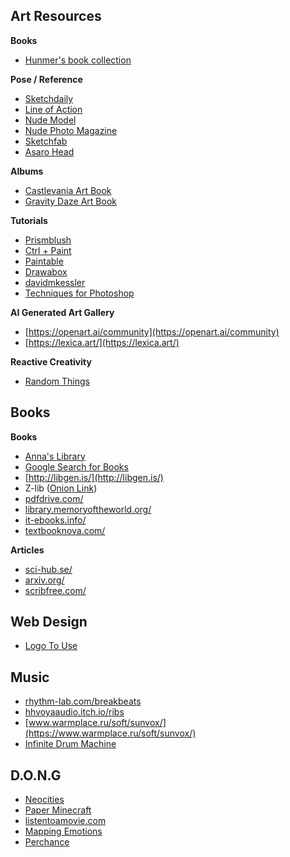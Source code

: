 ## Art Resources

**Books**
- [Hunmer's book collection](https://hunmer.github.io/List-of-drawing-tutorials/#)

**Pose / Reference**
- [Sketchdaily](http://reference.sketchdaily.net/en)
- [Line of Action](https://line-of-action.com/practice-tools/figure-drawing)
- [Nude Model](https://jarfam.livejournal.com/193965.html)
- [Nude Photo Magazine](https://archive.org/details/The_New_Nude_Photo_Magazine_Premiere_Issue/mode/2up)
- [Sketchfab](https://sketchfab.com/3d-models/popular)
- [Asaro Head](https://sketchfab.com/3d-models/asaro-head-9d26548182f8465a8e97371a9170561e)

**Albums**
- [Castlevania Art Book](https://www.kotaku.com.au/2018/12/the-art-of-castlevanias-netflix-series/)
- [Gravity Daze Art Book](https://archive.org/details/artbook-Gravity_Daze_Series_Official_Art_Book_vol1)

**Tutorials**
- [Prismblush](https://prismblush.com/tutorials/)
- [Ctrl + Paint](https://www.ctrlpaint.com/)
- [Paintable](https://paintable.cc/academy/)
- [Drawabox](https://drawabox.com/)
- [davidmkessler](https://www.davidmkessler.com/blog/23789/value-studies-the-artists-essential-tool)
- [Techniques for Photoshop](http://www.floobynooby.com/ICG/artvalues.html)

**AI Generated Art Gallery**
- [https://openart.ai/community](https://openart.ai/community)
- [https://lexica.art/](https://lexica.art/)

**Reactive Creativity**
- [Random Things](https://www.randomlists.com/things)

## Books

**Books**
- [Anna's Library](https://annas-archive.org/)
- [Google Search for Books](https://cse.google.com/cse?cx=000661023013169144559:a1-kkiboeco)
- [http://libgen.is/](http://libgen.is/)
- Z-lib ([Onion Link](http://bookszlibb74ugqojhzhg2a63w5i2atv5bqarulgczawnbmsb6s6qead.onion/))
- [pdfdrive.com/](https://www.pdfdrive.com/)
- [library.memoryoftheworld.org/](http://library.memoryoftheworld.org/)
- [it-ebooks.info/](https://it-ebooks.info/)
- [textbooknova.com/](http://www.textbooknova.com/)

**Articles**
- [sci-hub.se/](https://sci-hub.se/)
- [arxiv.org/](https://arxiv.org/)
- [scribfree.com/](https://scribfree.com/)

## Web Design

- [Logo To Use](https://www.logotouse.com/)

## Music

- [rhythm-lab.com/breakbeats](https://rhythm-lab.com/breakbeats)
- [hhvoyaaudio.itch.io/ribs](https://hvoyaaudio.itch.io/ribs)
- [www.warmplace.ru/soft/sunvox/](https://www.warmplace.ru/soft/sunvox/)
- [Infinite Drum Machine](https://experiments.withgoogle.com/ai/drum-machine/view/)

## D.O.N.G

- [Neocities](neocities.org/)
- [Paper Minecraft](https://scratch.mit.edu/projects/10128407/)
- [listentoamovie.com](https://listentoamovie.com/media/index.php)
- [Mapping Emotions](https://www.alancowen.com/vocs)
- [Perchance](https://perchance.org/welcome)